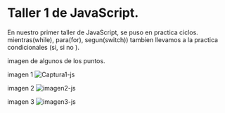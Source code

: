 #  Taller 1 de JavaScript.

En nuestro primer taller de JavaScript, se puso en practica ciclos. mientras(while), para(for), segun(switch)) tambien llevamos a la practica condicionales (si, si no ).
 
imagen de algunos de los puntos.

 imagen 1
![Captura1-js](https://user-images.githubusercontent.com/105289971/182599929-c480a143-3c9e-4001-8aec-a95dfc2a9057.png)

imagen 2
![imagen2-js](https://user-images.githubusercontent.com/105289971/182599973-bf0af8dd-13da-4eba-932f-ed8076600437.png)


imagen 3
![imagen3-js](https://user-images.githubusercontent.com/105289971/182599976-d4ac450c-8c1b-4b45-89b2-cac943b9feb6.png)



